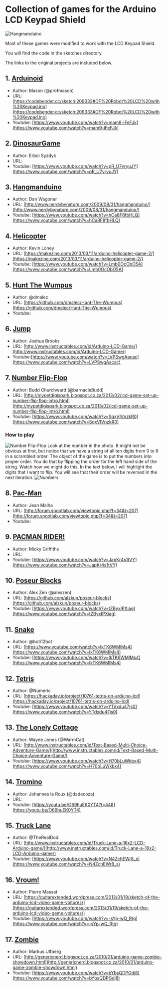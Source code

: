 # Collection of games for the Arduino LCD Keypad Shield


![Hangmanduino](images/hangman.jpg?raw=true "Hangmanduino")


Most of these games were modified to work with the LCD Keypad Shield.

You will find the code in the sketches directory.

The links to the original projects are included below.


## 1. [Arduinoid](sketches/Arduinoid/)
* Author: Mason (@profmason)
* URL: [https://codebender.cc/sketch:209333#DF%20Robot%20LCD%20with%20Keypad.ino](https://codebender.cc/sketch:209333#DF%20Robot%20LCD%20with%20Keypad.ino)
* Youtube: [https://www.youtube.com/watch?v=mam9-iFeFJk](https://www.youtube.com/watch?v=mam9-iFeFJk)


## 2. [DinosaurGame](sketches/DinosaurGame/)
* Author: Erbol Syzdyk
* URL:
* Youtube: [https://www.youtube.com/watch?v=pR_U7vryuJY](https://www.youtube.com/watch?v=pR_U7vryuJY)

## 3. [Hangmanduino](sketches/Hangman/)
* Author: Dan Wagoner
* URL: [http://www.nerdybynature.com/2009/08/31/hangmanduino/](http://www.nerdybynature.com/2009/08/31/hangmanduino/)
* Youtube: [https://www.youtube.com/watch?v=hCa8F8fbHLQ](https://www.youtube.com/watch?v=hCa8F8fbHLQ)


## 4. [Helicopter](sketches/Helecopter/)
* Author: Kevin Loney
* URL: [https://makezine.com/2013/03/11/arduino-helicopter-game-2/](https://makezine.com/2013/03/11/arduino-helicopter-game-2/)
* Youtube: [https://www.youtube.com/watch?v=Lmb0OcObO5A](https://www.youtube.com/watch?v=Lmb0OcObO5A)


## 5. [Hunt The Wumpus](sketches/HuntTheWumpus/)
* Author: @dmalec
* URL: [https://github.com/dmalec/Hunt-The-Wumpus](https://github.com/dmalec/Hunt-The-Wumpus)
* Youtube:


## 6. [Jump](sketches/Jump/)
* Author: Joshua Brooks
* URL: [http://www.instructables.com/id/Arduino-LCD-Game/](http://www.instructables.com/id/Arduino-LCD-Game/)
* Youtube:[https://www.youtube.com/watch?v=LVPSwgAacac](https://www.youtube.com/watch?v=LVPSwgAacac)


## 7. [Number Flip-Flop](sketches/NumberFlipFlop/)
* Author: Budd Churchward (@barnacleBudd)
* URL: [http://mypetdigispark.blogspot.co.za/2013/02/lcd-game-set-up-number-flip-flop-intro.html](http://mypetdigispark.blogspot.co.za/2013/02/lcd-game-set-up-number-flip-flop-intro.html)
* Youtube: [https://www.youtube.com/watch?v=SqxVIVnzkR0](https://www.youtube.com/watch?v=SqxVIVnzkR0)

### How to play
![Number Flip-Flop](images/REV01.png?raw=true "Number Flip-Flop")
Look at the number in the photo. It might not be obvious at first, but notice that we have a string of all ten digits from 0 to 9 in a scrambled order.
The object of the game is to put the numbers into proper order. You do that by flipping the order for the left hand side of the string. Watch how we might do this.
In the text below, I will highlight the digits that I want to flip. You will see that their order will be reversed in the next iteration.
![Numbers](images/numbers.png?raw=true "Numbers")


## 8. [Pac-Man](sketches/Pacman/)
* Author: Jean Malha
* URL: [http://forum.snootlab.com/viewtopic.php?f=34&t=207](http://forum.snootlab.com/viewtopic.php?f=34&t=207)
* Youtube: 


## 9. [PACMAN RIDER!](sketches/PacmanRider/)
* Author: Micky Griffiths
* URL:
* Youtube: [https://www.youtube.com/watch?v=JapKr4s1tVY](https://www.youtube.com/watch?v=JapKr4s1tVY)


## 10. [Poseur Blocks](sketches/PoseurBlocks/)
* Author: Alex Zen (@alexzen)
* URL: [https://github.com/alzkun/poseur-blocks](https://github.com/alzkun/poseur-blocks)
* Youtube: [https://www.youtube.com/watch?v=tZByxIPXiag](https://www.youtube.com/watch?v=tZByxIPXiag)


## 11. [Snake](sketches/Snake/) 
* Author: @boti12bot
* URL: [https://www.youtube.com/watch?v=IkTK6WMlMs4](https://www.youtube.com/watch?v=IkTK6WMlMs4)
* Youtube: [https://www.youtube.com/watch?v=IkTK6WMlMs4](https://www.youtube.com/watch?v=IkTK6WMlMs4)


## 12. [Tetris](sketches/Tetris/)
* Author: @Numeric
* URL: [https://hackaday.io/project/10761-tetris-on-arduino-lcd](https://hackaday.io/project/10761-tetris-on-arduino-lcd)
* Youtube: [https://www.youtube.com/watch?v=YTdxdu47js0](https://www.youtube.com/watch?v=YTdxdu47js0)


## 13. [The Lonely Cottage](sketches/Cottage/)
* Author: Wayne Jones (@WarmCat)
* URL: [http://www.instructables.com/id/Text-Based-Multi-Choice-Adventure-Game/](http://www.instructables.com/id/Text-Based-Multi-Choice-Adventure-Game/)
* Youtube: [https://www.youtube.com/watch?v=H70bLuWkbx4](https://www.youtube.com/watch?v=H70bLuWkbx4)


## 14. [Tromino](sketches/Tromino/)
* Author: Johannes le Roux (@dadecoza)
* URL: 
* Youtube: [https://youtu.be/O69huEK0YT4?t=448](https://youtu.be/O69huEK0YT4)


## 15. [Truck Lane](sketches/TruckLane/)
* Author: @TheRealDod
* URL: [http://www.instructables.com/id/Truck-Lane-a-16x2-LCD-Arduino-game/](http://www.instructables.com/id/Truck-Lane-a-16x2-LCD-Arduino-game/)
* Youtube: [https://www.youtube.com/watch?v=N4ZchEWr8_s](https://www.youtube.com/watch?v=N4ZchEWr8_s)


## 16. [Vroum!](sketches/Vroum/)
* Author: Pierre Massat
* URL:  [https://guitarextended.wordpress.com/2013/01/19/sketch-of-the-arduino-lcd-video-game-voitures/](https://guitarextended.wordpress.com/2013/01/19/sketch-of-the-arduino-lcd-video-game-voitures/)
* Youtube: [https://www.youtube.com/watch?v=-sYp-wQ_Rtg](https://www.youtube.com/watch?v=-sYp-wQ_Rtg)


## 17. [Zombie](sketches/Zombie/)
* Author:  Markus Ulfberg
* URL:  [http://genericnerd.blogspot.co.za/2010/01/arduino-game-zombie-showdown.html](http://genericnerd.blogspot.co.za/2010/01/arduino-game-zombie-showdown.html)
* Youtube: [https://www.youtube.com/watch?v=bYbsQDPGdj8](https://www.youtube.com/watch?v=bYbsQDPGdj8)


